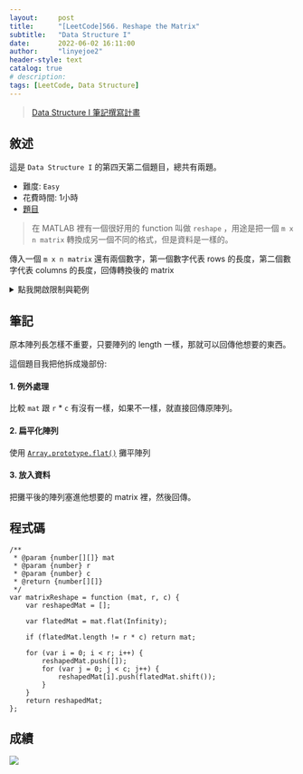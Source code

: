 ```yaml
---
layout:     post
title:      "[LeetCode]566. Reshape the Matrix"
subtitle:   "Data Structure I"
date:       2022-06-02 16:11:00
author:     "linyejoe2"
header-style: text
catalog: true
# description: 
tags: [LeetCode, Data Structure]
---
```


>[Data Structure I 筆記撰寫計畫](/2022/05/30/leetcode/Data%20Structure/Data%20Structure%20I/Starting_write_Data_Structure_I_note/)

## 敘述

這是 `Data Structure I` 的第四天第二個題目，總共有兩題。

+ 難度: `Easy`
+ 花費時間: 1小時
+ [題目](https://leetcode.com/problems/reshape-the-matrix/)

> 在 MATLAB 裡有一個很好用的 function 叫做 `reshape` ，用途是把一個 `m x n matrix` 轉換成另一個不同的格式，但是資料是一樣的。

<!--more-->

傳入一個 `m x n matrix` 還有兩個數字，第一個數字代表 rows 的長度，第二個數字代表 columns 的長度，回傳轉換後的 matrix

<details><summary>點我開啟限制與範例</summary>
<pre>

**限制:**

- m == mat.length
- n == mat[i].length
- 1 <= m, n <= 100
- -1000 <= mat[i][j] <= 1000
- 1 <= r, c <= 300

**Example 1:**

![](https://assets.leetcode.com/uploads/2021/04/24/reshape1-grid.jpg)

```=
Input: mat = [[1,2],[3,4]], r = 1, c = 4
Output: [[1,2,3,4]]
```

**Example 2:**

![](https://assets.leetcode.com/uploads/2021/04/24/reshape2-grid.jpg)

```=
Input: mat = [[1,2],[3,4]], r = 2, c = 4
Output: [[1,2],[3,4]]
```
</pre></details>

## 筆記

原本陣列長怎樣不重要，只要陣列的 length 一樣，那就可以回傳他想要的東西。

這個題目我把他拆成幾部份:

#### 1. 例外處理

比較 `mat` 跟 `r` * `c` 有沒有一樣，如果不一樣，就直接回傳原陣列。

#### 2. 扁平化陣列

使用 [`Array.prototype.flat()`](https://developer.mozilla.org/zh-TW/docs/Web/JavaScript/Reference/Global_Objects/Array/flat) 攤平陣列

#### 3. 放入資料

把攤平後的陣列塞進他想要的 matrix 裡，然後回傳。



## 程式碼

```js=
/**
 * @param {number[][]} mat
 * @param {number} r
 * @param {number} c
 * @return {number[][]}
 */
var matrixReshape = function (mat, r, c) {
    var reshapedMat = [];

    var flatedMat = mat.flat(Infinity);

    if (flatedMat.length != r * c) return mat;

    for (var i = 0; i < r; i++) {
        reshapedMat.push([]);
        for (var j = 0; j < c; j++) {
            reshapedMat[i].push(flatedMat.shift());
        }
    }
    return reshapedMat;
};
```

## 成績

![](https://i.imgur.com/ARIrwT2.png)


<!-- ##### 參考資料 -->